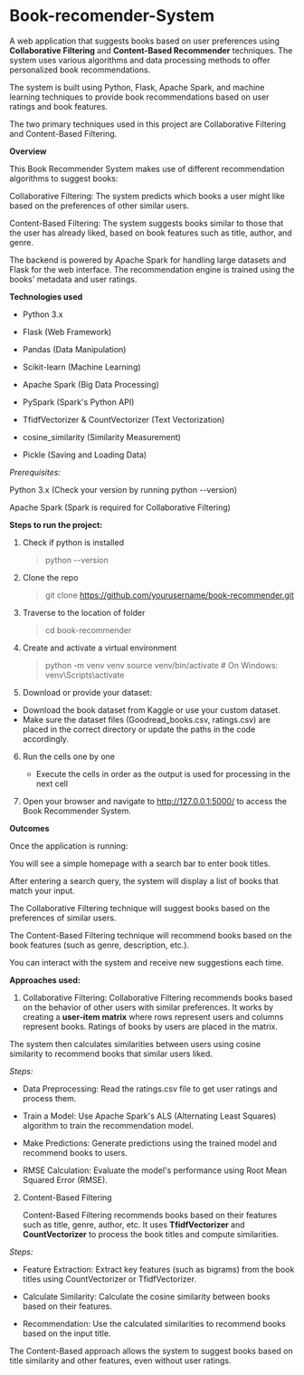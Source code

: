 # Book-recomender-System


A web application that suggests books based on user preferences using **Collaborative Filtering** and **Content-Based Recommender** techniques. The system uses various algorithms and data processing methods to offer personalized book recommendations.

The system is built using Python, Flask, Apache Spark, and machine learning techniques to provide book recommendations based on user ratings and book features. 

The two primary techniques used in this project are Collaborative Filtering and Content-Based Filtering.


**__Overview__**

This Book Recommender System makes use of different recommendation algorithms to suggest books:

Collaborative Filtering: The system predicts which books a user might like based on the preferences of other similar users.

Content-Based Filtering: The system suggests books similar to those that the user has already liked, based on book features such as title, author, and genre.

The backend is powered by Apache Spark for handling large datasets and Flask for the web interface. The recommendation engine is trained using the books' metadata and user ratings.


**__Technologies used__**

  - Python 3.x
  
  - Flask (Web Framework)
  
  - Pandas (Data Manipulation)
  
  - Scikit-learn (Machine Learning)
  
  - Apache Spark (Big Data Processing)
  
  - PySpark (Spark's Python API)
  
  - TfidfVectorizer & CountVectorizer (Text Vectorization)
  
  - cosine_similarity (Similarity Measurement)
  
  - Pickle (Saving and Loading Data)


_Prerequisites:_
  
  Python 3.x (Check your version by running python --version)

  Apache Spark (Spark is required for Collaborative Filtering)
  

**__Steps to run the project:__**

1. Check if python is installed
     > python --version

2. Clone the repo
    > git clone https://github.com/yourusername/book-recommender.git

3. Traverse to the location of folder
     > cd book-recommender
     
4. Create and activate a virtual environment
     > python -m venv venv
     > source venv/bin/activate  # On Windows: venv\Scripts\activate
     
5. Download or provide your dataset:
  - Download the book dataset from Kaggle or use your custom dataset.
  - Make sure the dataset files (Goodread_books.csv, ratings.csv) are placed in the correct directory or update the paths in the code accordingly.

6. Run the cells one by one
   - Execute the cells in order as the output is used for processing in the next cell
   
7. Open your browser and navigate to http://127.0.0.1:5000/ to access the Book Recommender System.


**__Outcomes__**

  Once the application is running:
  
  You will see a simple homepage with a search bar to enter book titles.
  
  After entering a search query, the system will display a list of books that match your input.
  
  The Collaborative Filtering technique will suggest books based on the preferences of similar users.
  
  The Content-Based Filtering technique will recommend books based on the book features (such as genre, description, etc.).
  
  You can interact with the system and receive new suggestions each time.


__Approaches used:__

1. Collaborative Filtering:
Collaborative Filtering recommends books based on the behavior of other users with similar preferences. It works by creating a **user-item matrix** where rows represent users and columns represent books. Ratings of books by users are placed in the matrix.

The system then calculates similarities between users using cosine similarity to recommend books that similar users liked.

_Steps:_

  - Data Preprocessing: Read the ratings.csv file to get user ratings and process them.
  
  - Train a Model: Use Apache Spark's ALS (Alternating Least Squares) algorithm to train the recommendation model.
  
  - Make Predictions: Generate predictions using the trained model and recommend books to users.
  
  - RMSE Calculation: Evaluate the model's performance using Root Mean Squared Error (RMSE).


2. Content-Based Filtering

      Content-Based Filtering recommends books based on their features such as title, genre, author, etc. It uses **TfidfVectorizer** and **CountVectorizer** to process the book titles and compute similarities.

_Steps:_

  - Feature Extraction: Extract key features (such as bigrams) from the book titles using CountVectorizer or TfidfVectorizer.
  
  - Calculate Similarity: Calculate the cosine similarity between books based on their features.
  
  - Recommendation: Use the calculated similarities to recommend books based on the input title.
  
The Content-Based approach allows the system to suggest books based on title similarity and other features, even without user ratings.


